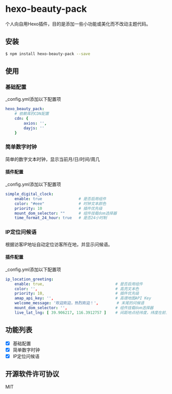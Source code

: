 # hexo-beauty-pack

个人向自用Hexo插件，目的是添加一些小功能或美化而不改动主题代码。

## 安装
``` bash
$ npm install hexo-beauty-pack --save
```

## 使用

### 基础配置

_config.yml添加以下配置项

``` yaml
hexo_beauty_pack:
    # 依赖库的CDN配置
    cdn: {
        axios: '',
        dayjs: ''
    }
```

### 简单数字时钟
简单的数字文本时钟，显示当前月/日/时间/周几

#### 插件配置

_config.yml添加以下配置项

``` yaml
simple_digital_clock:
    enable: true                # 是否启用组件
    color: "#eee"               # 时钟文本颜色
    priority: 10                # 插件优先级
    mount_dom_selector: ""      # 组件挂载dom选择器
    time_format_24_hour: true   # 是否24小时制
```

### IP定位问候语

根据访客IP地址自动定位访客所在地，并显示问候语。

#### 插件配置

_config.yml添加以下配置项

``` yaml
ip_location_greeting:
    enable: true,                               # 是否启用组件
    color: '',                                  # 高亮文本色
    priority: 10,                               # 插件优先级
    amap_api_key: '',                           # 高德地图API Key
    welcome_message: '欢迎欢迎，热烈欢迎！',        # 末尾的问候语
    mount_dom_selector: '',                     # 组件挂载dom选择器
    live_lat_lng: [ 39.906217, 116.3912757 ]    # 间距地点经纬度，纬度在前，经度在后
```

## 功能列表

- [x] 基础配置
- [x] 简单数字时钟
- [x] IP定位问候语

## 开源软件许可协议
MIT
